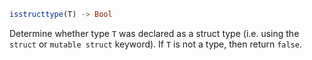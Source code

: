 ```julia
isstructtype(T) -> Bool
```

Determine whether type `T` was declared as a struct type (i.e. using the `struct` or `mutable struct` keyword). If `T` is not a type, then return `false`.
